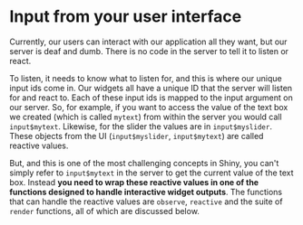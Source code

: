 # Input from your user interface

Currently, our users can interact with our application all they want, but our server is deaf and dumb. There is no code in the server to tell it to listen or react.

To listen, it needs to know what to listen for, and this is where our unique input ids come in. Our widgets all have a unique ID that the server will listen for and react to. Each of these input ids is mapped to the input argument on our server. So, for example, if you want to access the value of the text box we created (which is called `mytext`) from within the server you would call `input$mytext`. Likewise, for the slider the values are in `input$myslider`. These objects from the UI (`input$myslider`, `input$mytext`) are called reactive values.

But, and this is one of the most challenging concepts in Shiny, you can't simply refer to `input$mytext` in the server to get the current value of the text box. Instead **you need to wrap these reactive values in one of the functions designed to handle interactive widget outputs**. The functions that can handle the reactive values are `observe`, `reactive` and the suite of `render` functions, all of which are discussed below.